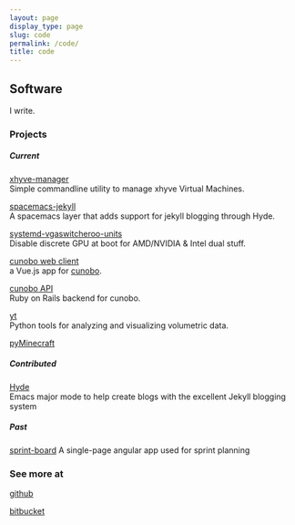 ```yaml
---
layout: page
display_type: page
slug: code
permalink: /code/
title: code
---
```


## Software

I write.

### Projects

##### Current

<i class="devicon-c-plain colored"></i> <a href="https://github.com/0x414A/xhyve-manager">xhyve-manager</a> <br /> Simple commandline utility to manage xhyve Virtual Machines.

<i class="fa fa-code" aria-hidden="true"></i> <a href="https://github.com/0x414A/spacemacs-jekyll">spacemacs-jekyll</a> <br /> A spacemacs layer that adds support for jekyll blogging through Hyde.

<i class="devicon-linux-plain colored"></i> <a href="https://github.com/0x414A/systemd-vgaswitcheroo-units">systemd-vgaswitcheroo-units</a> <br /> Disable discrete GPU at boot for AMD/NVIDIA & Intel dual stuff.

<i class="devicon-javascript-plain"></i> <a href="https://github.com/cunobo/client">cunobo web client</a> <br /> a Vue.js app for [cunobo](https://cunobo.org).

<i class="devicon-rails-plain colored"></i> <a href="https://github.com/cunobo/api">cunobo API</a> <br /> Ruby on Rails backend for cunobo.

<i class="devicon-python-plain colored"></i> <a href="https://bitbucket.org/yt_analysis/yt">yt</a> <br /> Python tools for analyzing and visualizing volumetric data.

<i class="devicon-python-plain"></i> <a href="https://bitbucket.org/0x414A/pyMinecraft">pyMinecraft</a>

##### Contributed

<i class="fa fa-code" aria-hidden="true"></i> <a href="https://github.com/nibrahim/Hyde/">Hyde</a> <br /> Emacs major mode to help create blogs with the excellent Jekyll blogging system

##### Past

<i class="devicon-angularjs-plain colored"></i> <a href="https://github.com/0x414A/sprint-board">sprint-board</a>
A single-page angular app used for sprint planning 


### See more at 

<i class="fa fa-github" aria-hidden="true"></i> [github](https://github.com/0x414A)

<i class="fa fa-bitbucket" aria-hidden="true"></i> [bitbucket](https://bitbucket.org/0x414A)


